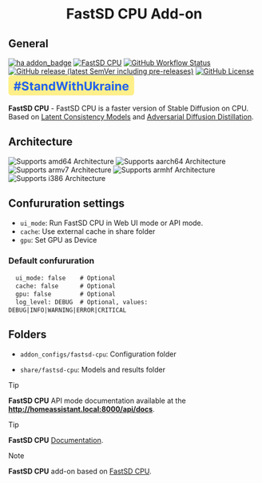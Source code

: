 <div align="center">
<h1>FastSD CPU Add-on</h1>
</div>

## General

[![ha addon_badge](https://img.shields.io/badge/HA-Addon-blue.svg)](https://developers.home-assistant.io/docs/add-ons)
[![FastSD CPU](https://img.shields.io/badge/FastSD-CPU-blue.svg)](https://github.com/andrewjswan/fastsd-cpu-addon/)
[![GitHub Workflow Status](https://img.shields.io/github/actions/workflow/status/andrewjswan/fastsd-cpu-addon/build.yml?logo=github)](https://github.com/andrewjswan/fastsd-cpu-addon/actions)
[![GitHub release (latest SemVer including pre-releases)](https://img.shields.io/github/v/release/andrewjswan/fastsd-cpu-addon?include_prereleases)](https://github.com/andrewjswan/fastsd-cpu-addon/blob/master/fastsd-cpu/CHANGELOG.md)
[![GitHub License](https://img.shields.io/github/license/andrewjswan/fastsd-cpu-addon?color=blue)](https://github.com/andrewjswan/fastsd-cpu-addon/blob/master/LICENSE)
[![StandWithUkraine](https://raw.githubusercontent.com/vshymanskyy/StandWithUkraine/main/badges/StandWithUkraine.svg)](https://github.com/vshymanskyy/StandWithUkraine/blob/main/docs/README.md)

**FastSD CPU** - FastSD CPU is a faster version of Stable Diffusion on CPU. Based on [Latent Consistency Models](https://github.com/luosiallen/latent-consistency-model) and [Adversarial Diffusion Distillation](https://nolowiz.com/fast-stable-diffusion-on-cpu-using-fastsd-cpu-and-openvino/).

## Architecture

![Supports amd64 Architecture][amd64-shield] ![Supports aarch64 Architecture][aarch64-shield] ![Supports armv7 Architecture][armv7-shield] ![Supports armhf Architecture][armhf-shield] ![Supports i386 Architecture][i386-shield]

## Confururation settings

- `ui_mode`: Run FastSD CPU in Web UI mode or API mode.
- `cache`: Use external cache in share folder
- `gpu`: Set GPU as Device

### Default confururation
```
  ui_mode: false    # Optional
  cache: false      # Optional
  gpu: false        # Optional
  log_level: DEBUG  # Optional, values: DEBUG|INFO|WARNING|ERROR|CRITICAL
```

## Folders

- `addon_configs/fastsd-cpu`: Configuration folder

- `share/fastsd-cpu`: Models and results folder

> [!TIP]
> **FastSD CPU** API mode documentation available at the **http://homeassistant.local:8000/api/docs**.

> [!TIP]
> **FastSD CPU** [Documentation](https://github.com/rupeshs/fastsdcpu).

> [!NOTE]
> **FastSD CPU** add-on based on [FastSD CPU](https://github.com/rupeshs/fastsdcpu).

[amd64-shield]: https://img.shields.io/badge/amd64-yes-blue.svg
[aarch64-shield]: https://img.shields.io/badge/aarch64-yes-blue.svg
[armv7-shield]: https://img.shields.io/badge/armv7-no-red.svg
[armhf-shield]: https://img.shields.io/badge/armhf-no-red.svg
[i386-shield]: https://img.shields.io/badge/i386-no-red.svg
